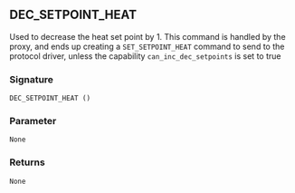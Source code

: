 ## DEC\_SETPOINT\_HEAT

Used to decrease the heat set point by 1. This command is handled by the proxy, and ends up creating a `SET_SETPOINT_HEAT` command to send to the protocol driver, unless the capability `can_inc_dec_setpoints` is set to true


### Signature

`DEC_SETPOINT_HEAT ()`


### Parameter

`None`


### Returns

`None`

